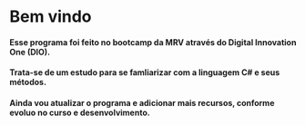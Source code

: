 # Bem vindo
#### Esse programa foi feito no bootcamp da MRV através do Digital Innovation One (DIO).
#### Trata-se de um estudo para se famliarizar com a linguagem C# e seus métodos.
#### Ainda vou atualizar o programa e adicionar mais recursos, conforme evoluo no curso e desenvolvimento.
